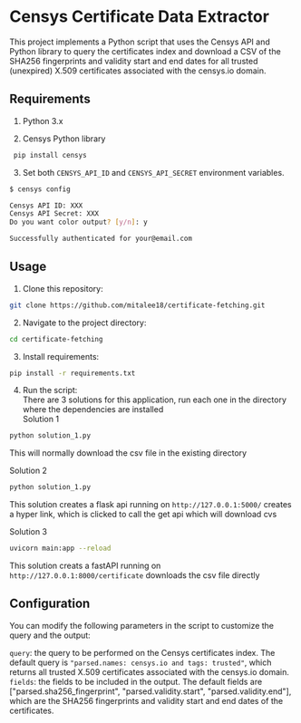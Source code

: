 # Censys Certificate Data Extractor
This project implements a Python script that uses the Censys API and Python library to query the certificates index and download a CSV of the SHA256 fingerprints and validity start and end dates for all trusted (unexpired) X.509 certificates associated with the censys.io domain.

## Requirements
1. Python 3.x

2. Censys Python library
```bash
 pip install censys
 ```

 3. Set both `CENSYS_API_ID` and `CENSYS_API_SECRET` environment variables.

```bash
$ censys config

Censys API ID: XXX
Censys API Secret: XXX
Do you want color output? [y/n]: y

Successfully authenticated for your@email.com
```

## Usage
1. Clone this repository:
``` bash
git clone https://github.com/mitalee18/certificate-fetching.git
```

2. Navigate to the project directory:
``` bash
cd certificate-fetching
```

3. Install requirements:
``` bash
pip install -r requirements.txt
``` 

4. Run the script:\
There are 3 solutions for this application, run each one in the directory where the dependencies are installed\
Solution 1
```bash
python solution_1.py
```
This will normally download the csv file in the existing directory

Solution 2
```bash
python solution_1.py
```
This solution creates a flask api running on `http://127.0.0.1:5000/` creates a hyper link, which is clicked to call the get api which will download cvs

Solution 3
```bash
uvicorn main:app --reload
```
This solution creats a fastAPI running on `http://127.0.0.1:8000/certificate` downloads the csv file directly

## Configuration
You can modify the following parameters in the script to customize the query and the output:

`query`: the query to be performed on the Censys certificates index. The default query is `"parsed.names: censys.io and tags: trusted"`, which returns all trusted X.509 certificates associated with the censys.io domain.
`fields`: the fields to be included in the output. The default fields are ["parsed.sha256_fingerprint", "parsed.validity.start", "parsed.validity.end"], which are the SHA256 fingerprints and validity start and end dates of the certificates.